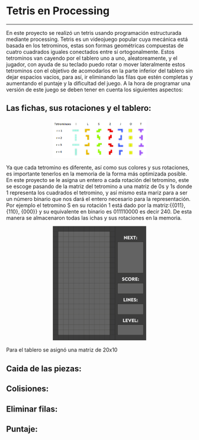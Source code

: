 # Tetris en Processing

___

En este proyecto se realizó un tetris usando programación estructurada mediante processing. Tetris es un videojuego popular cuya mecánica está basada en los tetrominos, estas son formas geométricas compuestas de cuatro cuadrados iguales conectados entre sí ortogonalmente. Estos tetrominos van cayendo por el tablero uno a uno, aleatoreamente, y el jugador, con ayuda de su teclado puedo rotar o mover lateralmente estos tetrominos con el objetivo de acomodarlos en la parte inferior del tablero sin dejar espacios vacios, para así, ir eliminando las filas que estén completas y aumentando el puntaje y la dificultad del juego.
A la hora de programar una versión de este juego se deben tener en cuenta los siguientes aspectos:

## Las fichas, sus rotaciones y el tablero:
<p align="center"><img src="Tetrominos.png" width="50%"></p>
Ya que cada tetromino es diferente, así como sus colores y sus rotaciones, es importante tenerlos en la memoria de la forma más optimizada posible. En este proyecto se  le asigna un entero a cada rotación del tetromino, este se escoge pasando de la matriz del tetromino a una matriz de 0s y 1s donde 1 representa los cuadrados el tetromino, y así mismo esta mariz para a ser un número binario que nos dará el entero necesario para la representación.
Por ejemplo el tetromino S en su rotación 1 está dado por la matriz:{{011}, {110}, {000}} y su equivalente en binario es 011110000 es decir 240. De esta manera se almacenaron todas las ichas y sus rotaciones en la memoria.

<p align="center"><img src="Tablero.jpg" width="50%"></p>
Para el tablero se asignó una matriz de 20x10

## Caida de las piezas:

## Colisiones:

## Eliminar filas:

## Puntaje:
